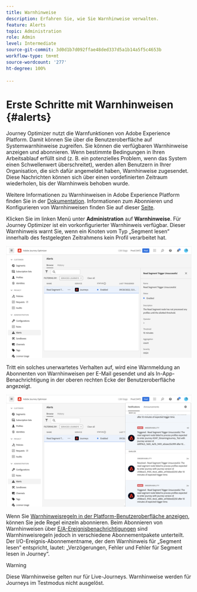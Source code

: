 ```yaml
---
title: Warnhinweise
description: Erfahren Sie, wie Sie Warnhinweise verwalten.
feature: Alerts
topic: Administration
role: Admin
level: Intermediate
source-git-commit: 3d0d1b7d092ffae48ded337d5a1b14a5f5c4653b
workflow-type: tm+mt
source-wordcount: '277'
ht-degree: 100%

---
```


# Erste Schritte mit Warnhinweisen {#alerts}

Journey Optimizer nutzt die Warnfunktionen von Adobe Experience Platform. Damit können Sie über die Benutzeroberfläche auf Systemwarnhinweise zugreifen. Sie können die verfügbaren Warnhinweise anzeigen und abonnieren. Wenn bestimmte Bedingungen in Ihren Arbeitsablauf erfüllt sind (z. B. ein potenzielles Problem, wenn das System einen Schwellenwert überschreitet), werden allen Benutzern in Ihrer Organisation, die sich dafür angemeldet haben, Warnhinweise zugesendet. Diese Nachrichten können sich über einen vordefinierten Zeitraum wiederholen, bis der Warnhinweis behoben wurde.

Weitere Informationen zu Warnhinweisen in Adobe Experience Platform finden Sie in der [Dokumentation](https://experienceleague.adobe.com/docs/experience-platform/observability/alerts/overview.html?lang=de).
Informationen zum Abonnieren und Konfigurieren von Warnhinweisen finden Sie auf dieser [Seite](https://experienceleague.adobe.com/docs/experience-platform/observability/alerts/ui.html?lang=de).

Klicken Sie im linken Menü unter **Administration** auf **Warnhinweise**. Für Journey Optimizer ist ein vorkonfigurierter Warnhinweis verfügbar. Dieser Warnhinweis warnt Sie, wenn ein Knoten vom Typ „Segment lesen“ innerhalb des festgelegten Zeitrahmens kein Profil verarbeitet hat.

![](assets/alerts1.png)

Tritt ein solches unerwartetes Verhalten auf, wird eine Warnmeldung an Abonnenten von Warnhinweisen per E-Mail gesendet und als In-App-Benachrichtigung in der oberen rechten Ecke der Benutzeroberfläche angezeigt.

![](assets/alerts2.png)

Wenn Sie [Warnhinweisregeln in der Platform-Benutzeroberfläche anzeigen](https://experienceleague.adobe.com/docs/experience-platform/observability/alerts/ui.html), können Sie jede Regel einzeln abonnieren. Beim Abonnieren von Warnhinweisen über [E/A-Ereignisbenachrichtigungen](https://experienceleague.adobe.com/docs/experience-platform/observability/alerts/subscribe.html?lang=de) sind Warnhinweisregeln jedoch in verschiedene Abonnementpakete unterteilt. Der I/O-Ereignis-Abonnementname, der dem Warnhinweis für „Segment lesen“ entspricht, lautet: „Verzögerungen, Fehler und Fehler für Segment lesen in Journey“.

>[!WARNING]
>
>Diese Warnhinweise gelten nur für Live-Journeys. Warnhinweise werden für Journeys im Testmodus nicht ausgelöst.